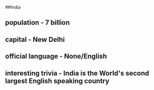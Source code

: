 ##India
## population - 7 billion


## capital - New Delhi


## official language - None/English


## interesting trivia - India is the World's second largest English speaking country
